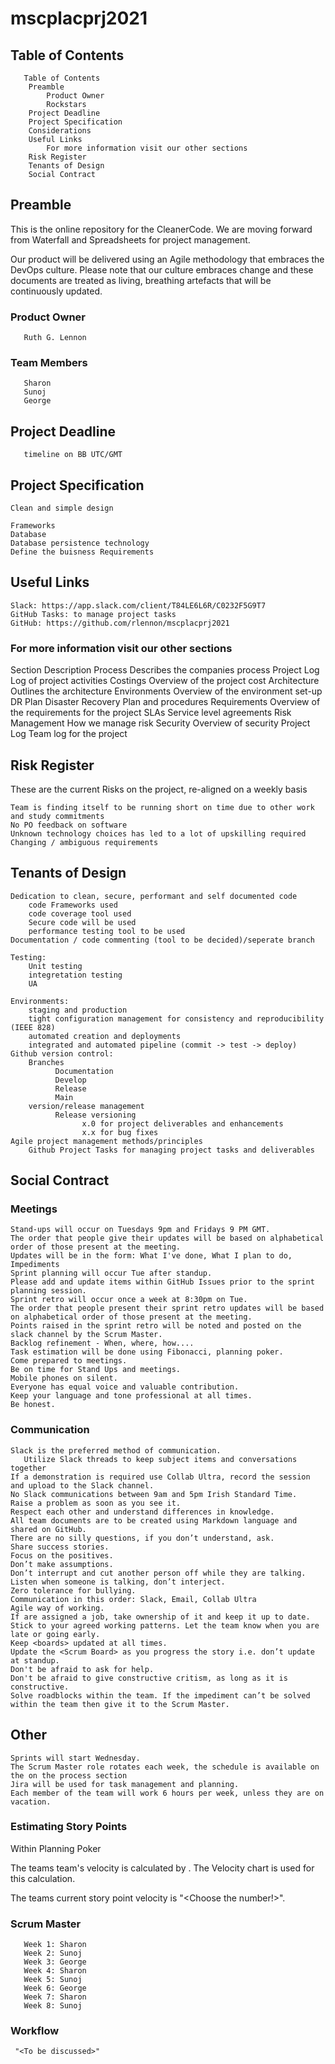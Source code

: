 # mscplacprj2021

## Table of Contents

       Table of Contents
        Preamble
            Product Owner
            Rockstars
        Project Deadline
        Project Specification
        Considerations
        Useful Links
            For more information visit our other sections
        Risk Register
        Tenants of Design
        Social Contract

## Preamble

This is the online repository for the CleanerCode. We are moving forward from Waterfall and Spreadsheets for project management.

Our product will be delivered using an Agile methodology that embraces the DevOps culture. Please note that our culture embraces change and these documents are treated as living, breathing artefacts that will be continuously updated.

### Product Owner

       Ruth G. Lennon
       
### Team Members
       Sharon
       Sunoj
       George

## Project Deadline

       timeline on BB UTC/GMT

## Project Specification
    
    Clean and simple design

    Frameworks
    Database
    Database persistence technology
    Define the buisness Requirements

## Useful Links

    Slack: https://app.slack.com/client/T84LE6L6R/C0232F5G9T7
    GitHub Tasks: to manage project tasks
    GitHub: https://github.com/rlennon/mscplacprj2021
    
### For more information visit our other sections
Section 	Description
Process 	Describes the companies process
Project Log 	Log of project activities
Costings 	Overview of the project cost
Architecture 	Outlines the architecture
Environments 	Overview of the environment set-up
DR Plan 	Disaster Recovery Plan and procedures
Requirements 	Overview of the requirements for the project
SLAs 	Service level agreements
Risk Management 	How we manage risk
Security 	Overview of security
Project Log 	Team log for the project
       
## Risk Register

These are the current Risks on the project, re-aligned on a weekly basis

    Team is finding itself to be running short on time due to other work and study commitments
    No PO feedback on software
    Unknown technology choices has led to a lot of upskilling required
    Changing / ambiguous requirements

## Tenants of Design

    Dedication to clean, secure, performant and self documented code
        code Frameworks used
        code coverage tool used
        Secure code will be used
        performance testing tool to be used
    Documentation / code commenting (tool to be decided)/seperate branch
    
    Testing:
        Unit testing
        integretation testing
        UA
        
    Environments:
        staging and production
        tight configuration management for consistency and reproducibility (IEEE 828)
        automated creation and deployments
        integrated and automated pipeline (commit -> test -> deploy)
    Github version control:
        Branches
              Documentation
              Develop 
              Release
              Main
        version/release management
              Release versioning
                    x.0 for project deliverables and enhancements
                    x.x for bug fixes                            
    Agile project management methods/principles
        Github Project Tasks for managing project tasks and deliverables

## Social Contract

### Meetings

    Stand-ups will occur on Tuesdays 9pm and Fridays 9 PM GMT.
    The order that people give their updates will be based on alphabetical order of those present at the meeting.
    Updates will be in the form: What I've done, What I plan to do, Impediments
    Sprint planning will occur Tue after standup.
    Please add and update items within GitHub Issues prior to the sprint planning session.
    Sprint retro will occur once a week at 8:30pm on Tue.
    The order that people present their sprint retro updates will be based on alphabetical order of those present at the meeting.
    Points raised in the sprint retro will be noted and posted on the slack channel by the Scrum Master.
    Backlog refinement - When, where, how....
    Task estimation will be done using Fibonacci, planning poker. 
    Come prepared to meetings.
    Be on time for Stand Ups and meetings.
    Mobile phones on silent.
    Everyone has equal voice and valuable contribution.
    Keep your language and tone professional at all times.
    Be honest.

### Communication

    Slack is the preferred method of communication.
       Utilize Slack threads to keep subject items and conversations together
    If a demonstration is required use Collab Ultra, record the session and upload to the Slack channel.
    No Slack communications between 9am and 5pm Irish Standard Time.
    Raise a problem as soon as you see it.
    Respect each other and understand differences in knowledge.
    All team documents are to be created using Markdown language and shared on GitHub.
    There are no silly questions, if you don’t understand, ask.
    Share success stories.
    Focus on the positives.
    Don’t make assumptions.
    Don’t interrupt and cut another person off while they are talking.
    Listen when someone is talking, don’t interject.
    Zero tolerance for bullying.
    Communication in this order: Slack, Email, Collab Ultra
    Agile way of working.
    If are assigned a job, take ownership of it and keep it up to date.
    Stick to your agreed working patterns. Let the team know when you are late or going early.
    Keep <boards> updated at all times.
    Update the <Scrum Board> as you progress the story i.e. don’t update at standup.
    Don't be afraid to ask for help.
    Don't be afraid to give constructive critism, as long as it is constructive.
    Solve roadblocks within the team. If the impediment can’t be solved within the team then give it to the Scrum Master.

## Other

    Sprints will start Wednesday.
    The Scrum Master role rotates each week, the schedule is available on the on the process section
    Jira will be used for task management and planning.
    Each member of the team will work 6 hours per week, unless they are on vacation.

### Estimating Story Points 
Within Planning Poker

The teams team's velocity is calculated by <dividing the the number of points burned each sprint divided by no of sprints>. The Velocity chart is used for this calculation.

The teams current story point velocity is "<Choose the number!>".

### Scrum Master
       
       Week 1: Sharon
       Week 2: Sunoj
       Week 3: George
       Week 4: Sharon 
       Week 5: Sunoj
       Week 6: George
       Week 7: Sharon
       Week 8: Sunoj


### Workflow 
     "<To be discussed>" 
